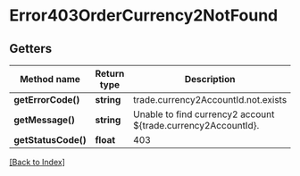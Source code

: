 # Error403OrderCurrency2NotFound

## Getters

Method name | Return type | Description | Notes
------------ | ------------- | ------------- | -------------
**getErrorCode()** | **string** | trade.currency2AccountId.not.exists |
**getMessage()** | **string** | Unable to find currency2 account ${trade.currency2AccountId}. |
**getStatusCode()** | **float** | 403 |

[[Back to Index]](../index.md)
